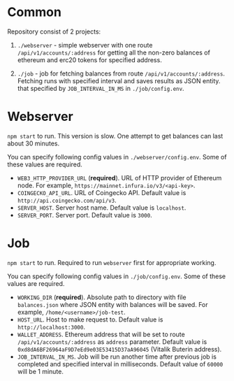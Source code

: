 # Common

Repository consist of 2 projects:

1. `./webserver` - simple webserver with one route `/api/v1/accounts/:address` for getting all the non-zero balances of ethereum and erc20 tokens for specified address.

2. `./job` - job for fetching balances from route `/api/v1/accounts/:address`. Fetching runs with specified interval and saves results as JSON entity. that specified by `JOB_INTERVAL_IN_MS` in `./job/config.env`.

# Webserver

`npm start` to run. This version is slow. One attempt to get balances can last about 30 minutes.

You can specify following config values in `./webserver/config.env`. Some of these values are required.

- `WEB3_HTTP_PROVIDER_URL` (**required**). URL of HTTP provider of Ethereum node. For example, `https://mainnet.infura.io/v3/<api-key>`.
- `COINGECKO_API_URL`. URL of Coingecko API. Default value is `http://api.coingecko.com/api/v3`.
- `SERVER_HOST`. Server host name. Default value is `localhost`.
- `SERVER_PORT`. Server port. Default value is `3000`.

# Job

`npm start` to run. Required to run `webserver` first for appropriate working.

You can specify following config values in `./job/config.env`. Some of these values are required.

- `WORKING_DIR` (**required**). Absolute path to directory with file `balances.json` where JSON entity with balances will be saved. For example, `/home/<username>/job-test`.
- `HOST_URL`. Host to make request to. Default value is `http://localhost:3000`.
- `WALLET_ADDRESS`. Ethereum address that will be set to route `/api/v1/accounts/:address` as `address` parameter. Default value is `0xd8dA6BF26964aF9D7eEd9e03E53415D37aA96045` (Vitalik Buterin address).
- `JOB_INTERVAL_IN_MS`. Job will be run another time after previous job is completed and specified interval in milliseconds. Default value of `60000` will be 1 minute.
